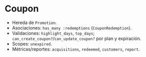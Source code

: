 # Coupon

- Hereda de `Promotion`.
- Asociaciones: `has_many :redemptions` (`CouponRedemption`).
- Validaciones: `highlight_days`, `top_days`; `can_create_coupon?`/`can_update_coupon?` por plan y expiración.
- Scopes: `unexpired`.
- Métricas/reportes: `acquisitions`, `redeemed`, `customers`, `report`.
